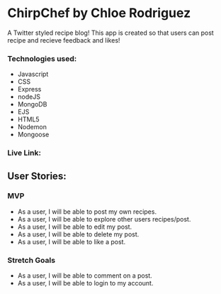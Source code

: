 # ChirpChef by Chloe Rodriguez
A Twitter styled recipe blog!
This app is created so that users can post recipe and recieve feedback and likes!

### Technologies used: 
* Javascript
* CSS
* Express
* nodeJS
* MongoDB
* EJS
* HTML5
* Nodemon
* Mongoose

### Live Link:

## User Stories:
### MVP
* As a user, I will be able to post my own recipes.
* As a user, I will be able to explore other users recipes/post.
* As a user, I will be able to edit my post.
* As a user, I will be able to delete my post.
* As a user, I will be able to like a post.

### Stretch Goals
* As a user, I will be able to comment on a post.
* As a user, I will be able to login to my account.